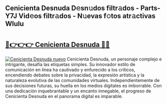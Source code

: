 ## Cenicienta Desnuda D𝚎sn𝚞dos filtr𝚊dos - Parts-Y7J Vid𝚎os filtr𝚊dos - N𝚞evas f𝚘tos atr𝚊ctivas Wlulu

# <h2><a href="http://mba835b.tromn.icu/?c=Cenicienta+Desnuda">🔗👉👉👉 Cenicienta Desnuda 🔗🔗</a></h2>

[![Cenicienta Desnuda nuevo](https://i.imgur.com/pEAQMta.gif)](http://mba835b.tromn.icu/?c=Cenicienta+Desnuda)
Cenicienta Desnuda, un personaje complejo e intrigante, desafía las etiquetas simples. Su innovador estilo de comunicación en línea ha cautivado y enfurecido a los críticos, encendiendo debates sobre la privacidad, la expresión artística y la naturaleza evolutiva de las comunidades virtuales. Independientemente de sus decisiones futuras, su huella en los medios digitales es imborrable. Con una dedicación inquebrantable y un encanto innegable, el progreso de Cenicienta Desnuda en el panorama digital es imparable.
